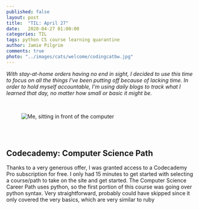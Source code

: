 ```yaml
---
published: false
layout: post
title:  "TIL: April 27"
date:   2020-04-27 01:00:00
categories: TIL
tags: python CS course learning quarantine
author: Jamie Pilgrim
comments: true
photo: "../images/cats/welcome/codingcatbw.jpg"
---
```



<p><em> With stay-at-home orders having no end in sight, I decided to use this time to focus on all the things I've been putting off because of lacking time. In order to hold myself accountable, I'm using daily blogs to track what I learned that day, no matter how small or basic it might be.</em></p>

<br>
<figure>
  <img src="../images/selfies/IMG_2152.jpg" alt="Me, sitting in front of the computer">
</figure>
<br><br>

<h2>Codecademy: Computer Science Path</h2>
<p> Thanks to a very generous offer, I was granted access to a Codecademy Pro subscription for free. I only had 15 minutes to get started with selecting a course/path to take on the site and get started. The Computer Science Career Path uses python, so the first portion of this course was going over python syntax. Very straightforward, probably could have skipped since it only covered the very basics, which are very similar to ruby </p>
